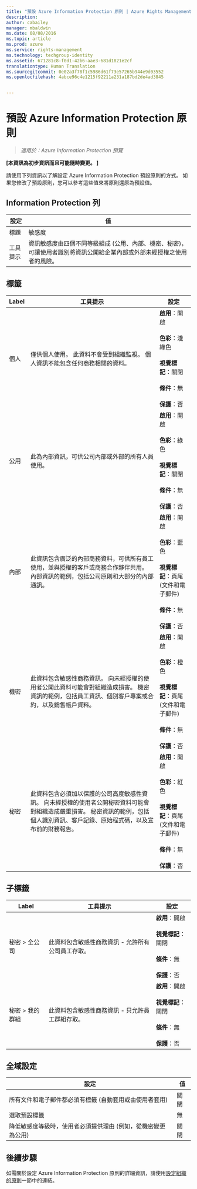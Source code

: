 ```yaml
---
title: "預設 Azure Information Protection 原則 | Azure Rights Management"
description: 
author: cabailey
manager: mbaldwin
ms.date: 08/08/2016
ms.topic: article
ms.prod: azure
ms.service: rights-management
ms.technology: techgroup-identity
ms.assetid: 671281c8-f0d1-42b6-aae3-681d1821e2cf
translationtype: Human Translation
ms.sourcegitcommit: 0e02a3f78f1c5986d61f73e57265b944e9d03552
ms.openlocfilehash: 4abce96c4e1215f92211a231a187bd2de4ad3845


---
```


# 預設 Azure Information Protection 原則

>*適用於：Azure Information Protection 預覽*

**[本資訊為初步資訊而且可能隨時變更。 ]**

請使用下列資訊以了解設定 Azure Information Protection 預設原則的方式。 如果您修改了預設原則，您可以參考這些值來將原則還原為預設值。

## Information Protection 列

|設定|值|
|-------------------------------|---------------------------|
|標題|敏感度|
|工具提示|資訊敏感度由四個不同等級組成 (公用、內部、機密、秘密)，可讓使用者識別將資訊公開給企業內部或外部未經授權之使用者的風險。|

## 標籤

|Label|工具提示|設定|
|-------------------------------|---------------------------|-----------------|
|個人|僅供個人使用。 此資料不會受到組織監視。 個人資訊不能包含任何商務相關的資料。|**啟用**︰開啟 <br /><br />**色彩**：淺綠色<br /><br />**視覺標記**：關閉 <br /><br />**條件**：無<br /><br />**保護**：否|
|公用|此為內部資訊，可供公司內部或外部的所有人員使用。|**啟用**︰開啟 <br /><br />**色彩**：綠色<br /><br />**視覺標記**：關閉<br /><br />**條件**：無<br /><br />**保護**：否|
|內部|此資訊包含廣泛的內部商務資料，可供所有員工使用，並與授權的客戶或商務合作夥伴共用。 內部資訊的範例，包括公司原則和大部分的內部通訊。|**啟用**︰開啟 <br /><br />**色彩**：藍色 <br /><br />**視覺標記**：頁尾 (文件和電子郵件)<br /><br />**條件**：無<br /><br />**保護**：否|
|機密|此資料包含敏感性商務資訊。 向未經授權的使用者公開此資料可能會對組織造成損害。 機密資訊的範例，包括員工資訊、個別客戶專案或合約，以及銷售帳戶資料。|**啟用**︰開啟 <br /><br />**色彩**：橙色<br /><br />**視覺標記**：頁尾 (文件和電子郵件)<br /><br />**條件**：無<br /><br />**保護**：否|
|秘密|此資料包含必須加以保護的公司高度敏感性資訊。 向未經授權的使用者公開秘密資料可能會對組織造成嚴重損害。 秘密資訊的範例，包括個人識別資訊、客戶記錄、原始程式碼，以及宣布前的財務報告。|**啟用**︰開啟 <br /><br />**色彩**：紅色<br /><br />**視覺標記**：頁尾 (文件和電子郵件)<br /><br />**條件**：無<br /><br />**保護**：否|

## 子標籤

|Label|工具提示|設定|
|-------------------------------|---------------------------|-----------------|
|秘密 > 全公司|此資料包含敏感性商務資訊 - 允許所有公司員工存取。|**啟用**︰開啟 <br /><br />**視覺標記**：關閉<br /><br />**條件**：無<br /><br />**保護**：否|
|秘密 > 我的群組|此資料包含敏感性商務資訊 - 只允許員工群組存取。|**啟用**︰開啟 <br /><br />**視覺標記**：關閉<br /><br />**條件**：無<br /><br />**保護**：否|

## 全域設定

|設定|值|
|-------------------------------|---------------------------|
|所有文件和電子郵件都必須有標籤 (自動套用或由使用者套用)|關閉|
|選取預設標籤|無|
|降低敏感度等級時，使用者必須提供理由 (例如，從機密變更為公用)|關閉|


## 後續步驟

如需關於設定 Azure Information Protection 原則的詳細資訊，請使用[設定組織的原則](configure-policy.md#configuring-your-organization-s-policy)一節中的連結。 



<!--HONumber=Aug16_HO2-->



